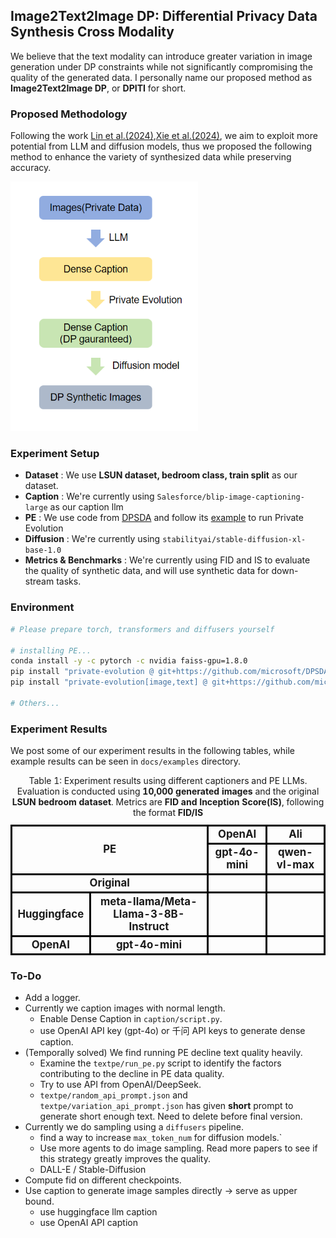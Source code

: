## Image2Text2Image DP: Differential Privacy Data Synthesis Cross Modality
We believe that the text modality can introduce greater variation in image generation under DP constraints while not significantly compromising the quality of the generated data. I personally name our proposed method as **Image2Text2Image DP**, or **DPITI** for short.

### Proposed Methodology
Following the work [Lin et al.(2024)](https://openreview.net/forum?id=YEhQs8POIo),[Xie et al.(2024)](https://arxiv.org/abs/2403.01749), we aim to exploit more potential from LLM and diffusion models, thus we proposed the following method to enhance the variety of synthesized data while preserving accuracy.

<img src="docs/images0.png" width="300">

### Experiment Setup
* **Dataset** : We use **LSUN dataset, bedroom class, train split** as our dataset.
* **Caption** : We're currently using `Salesforce/blip-image-captioning-large` as our caption llm
* **PE** : We use code from [DPSDA](https://github.com/microsoft/DPSDA) and follow its [example](https://github.com/microsoft/DPSDA/blob/main/example/text/pubmed_huggingface/main.py) to run Private Evolution
* **Diffusion** : We're currently using `stabilityai/stable-diffusion-xl-base-1.0`
* **Metrics & Benchmarks** : We're currently using FID and IS to evaluate the quality of synthetic data, and will use synthetic data for down-stream tasks.

### Environment
```bash
# Please prepare torch, transformers and diffusers yourself

# installing PE...
conda install -y -c pytorch -c nvidia faiss-gpu=1.8.0
pip install "private-evolution @ git+https://github.com/microsoft/DPSDA.git"
pip install "private-evolution[image,text] @ git+https://github.com/microsoft/DPSDA.git"

# Others...
```

### Experiment Results
We post some of our experiment results in the following tables, while example results can be seen in `docs/examples` directory.

<!DOCTYPE html>
<html lang="en">
<!-- <head>
    <meta charset="UTF-8">
    <meta name="viewport" content="width=device-width, initial-scale=1.0">
    <title>Center Cell Content</title>
    <style>
        table {
            width: 100%;
            height: 100px;
            border-collapse: collapse;
        }
        td {
            text-align: center; /* 水平居中 */
            vertical-align: middle; /* 垂直居中 */
            border: 3px solid black;
            font-weight: bold;
            font-size: 1.2em;
        }
        caption {
            caption-side: bottom; /* 将 caption 移动到表格底部 */
            font-size: 1.1em;
        }
    </style>
</head> -->
<body>
<table>
    <tr>
        <td rowspan="2" colspan="2" style="text-align: center; vertical-align: middle; border: 3px solid black; font-weight: bold; font-size: 1.2em;">PE</td>    
        <td colspan="1" style="text-align: center; vertical-align: middle; border: 3px solid black; font-weight: bold; font-size: 1.2em;">OpenAI</td> 
        <td colspan="1" style="text-align: center; vertical-align: middle; border: 3px solid black; font-weight: bold; font-size: 1.2em;">Ali</td> 
    </tr>
    <tr>
        <td style="text-align: center; vertical-align: middle; border: 3px solid black; font-weight: bold; font-size: 1.2em;">gpt-4o-mini</td> 
        <td style="text-align: center; vertical-align: middle; border: 3px solid black; font-weight: bold; font-size: 1.2em;">qwen-vl-max</td>    
    </tr>
    <tr>
        <td colspan="2" style="text-align: center; vertical-align: middle; border: 3px solid black; font-weight: bold; font-size: 1.2em;">Original</td>
        <td style="text-align: center; vertical-align: middle; border: 3px solid black; font-weight: bold; font-size: 1.2em;"></td>
        <td style="text-align: center; vertical-align: middle; border: 3px solid black; font-weight: bold; font-size: 1.2em;"></td>
    </tr>
    <tr>
        <td rowspan="1" style="text-align: center; vertical-align: middle; border: 3px solid black; font-weight: bold; font-size: 1.2em;">Huggingface</td>
        <td style="text-align: center; vertical-align: middle; border: 3px solid black; font-weight: bold; font-size: 1.2em;">meta-llama/Meta-Llama-3-8B-Instruct</td>
        <td style="text-align: center; vertical-align: middle; border: 3px solid black; font-weight: bold; font-size: 1.2em;"></td>
        <td style="text-align: center; vertical-align: middle; border: 3px solid black; font-weight: bold; font-size: 1.2em;"></td>
    </tr>
    <tr>
        <td rowspan="1" style="text-align: center; vertical-align: middle; border: 3px solid black; font-weight: bold; font-size: 1.2em;">OpenAI</td>
        <td style="text-align: center; vertical-align: middle; border: 3px solid black; font-weight: bold; font-size: 1.2em;">gpt-4o-mini</td>
        <td style="text-align: center; vertical-align: middle; border: 3px solid black; font-weight: bold; font-size: 1.2em;"></td>
        <td style="text-align: center; vertical-align: middle; border: 3px solid black; font-weight: bold; font-size: 1.2em;"></td>
    </tr>
    <caption>Table 1: Experiment results using different captioners and PE LLMs. Evaluation is conducted using <b>10,000 generated images</b> and the original <b>LSUN bedroom dataset</b>. Metrics are <b>FID and Inception Score(IS)</b>, following the format <b>FID/IS</b>
    </caption> 
</table>
</body>
</html>


### To-Do
* Add a logger.
* Currently we caption images with normal length.
   * Enable Dense Caption in `caption/script.py`. 
   * use OpenAI API key (gpt-4o) or 千问 API keys to generate dense caption.
* (Temporally solved) We find running PE decline text quality heavily.
   * Examine the `textpe/run_pe.py` script to identify the factors contributing to the decline in PE data quality.
   * Try to use API from OpenAI/DeepSeek.
   * `textpe/random_api_prompt.json` and `textpe/variation_api_prompt.json` has given **short** prompt to generate short enough text. Need to delete before final version.
* Currently we do sampling using a `diffusers` pipeline.
   * find a way to increase `max_token_num` for diffusion models.`
   * Use more agents to do image sampling. Read more papers to see if this strategy greatly improves the quality.
   * DALL-E / Stable-Diffusion
* Compute fid on different checkpoints.
* Use caption to generate image samples directly -> serve as upper bound.
   * use huggingface llm caption
   * use OpenAI API caption